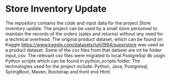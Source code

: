 # Store Inventory Update
The repository contains the code and input data for the project Store inventory update. The project can be used by a small store personnel to maintain the records of the orders (sales and returns) without any need for a technical overhead.
The  original product dataset, which can be found on Kaggle https://www.kaggle.com/datasets/juhi1994/superstore  was used as a product dataset. Some of the csv files from that dataset are int he folder input_csv. The relevant csv files were migrated to local PostgreSql db usign Python scripts which can be found in python_scripts folder.
The technologies used for the project include: Python, Java, Postgresql, SpringBoot, Maven, Bootstrap and front end Html. 

